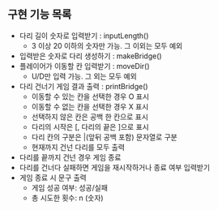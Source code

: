 ## 구현 기능 목록

- 다리 길이 숫자로 입력받기 : inputLength()
  - 3 이상 20 이하의 숫자만 가능. 그 이외는 모두 예외
- 입력받은 숫자로 다리 생성하기 : makeBridge()
- 플레이어가 이동할 칸 입력받기 : moveDir()
  - U/D만 입력 가능. 그 외는 모두 예외
- 다리 건너기 게임 결과 출력 : printBridge()
  - 이동할 수 있는 칸을 선택한 경우 O 표시
  - 이동할 수 없는 칸을 선택한 경우 X 표시
  - 선택하지 않은 칸은 공백 한 칸으로 표시
  - 다리의 시작은 [, 다리의 끝은 ]으로 표시
  - 다리 칸의 구분은 |(앞뒤 공백 포함) 문자열로 구분
  - 현재까지 건넌 다리를 모두 출력
- 다리를 끝까지 건넌 경우 게임 종료
- 다리를 건너다 실패하면 게임을 재시작하거나 종료 여부 입력받기
- 게임 종료 시 문구 출력
  - 게임 성공 여부: 성공/실패
  - 총 시도한 횟수: n (숫자)
